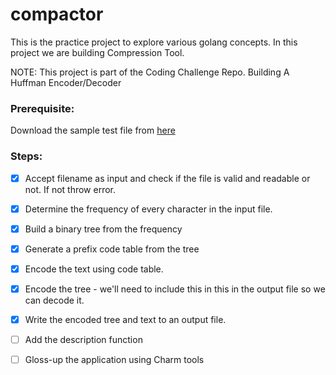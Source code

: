 # compactor

This is the practice project to explore various golang concepts. In this project we are building Compression Tool.

NOTE: This project is part of the Coding Challenge Repo. Building A Huffman Encoder/Decoder

### Prerequisite:

Download the sample test file from [here](https://www.gutenberg.org/files/135/135-0.txt)

### Steps:

- [x] Accept filename as input and check if the file is valid and readable or not. If not throw error.

- [x] Determine the frequency of every character in the input file.

- [x] Build a binary tree from the frequency

- [x] Generate a prefix code table from the tree

- [x] Encode the text using code table.

- [x] Encode the tree - we'll need to include this in this in the output file so we can decode it.

- [x] Write the encoded tree and text to an output file.

- [ ] Add the description function

- [ ] Gloss-up the application using Charm tools
